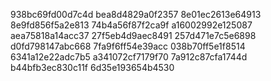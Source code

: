 938bc69fd00d7c4d
bea8d4829a0f2357
8e01ec2613e64913
8e9fd856f5a2e813
74b4a56f87f2ca9f
a16002992e125087
aea75818a14acc37
27f5eb4d9aec8491
257d471e7c5e6898
d0fd798147abc668
7fa9f6ff54e39acc
038b70ff5e1f8514
6341a12e22adc7b5
a341072cf7179f70
7a912c87cfa1744d
b44bfb3ec830c11f
6d35e193654b4530
